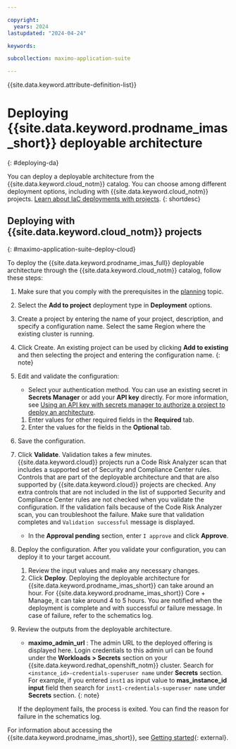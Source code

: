 ```yaml
---

copyright:
  years: 2024
lastupdated: "2024-04-24"

keywords:

subcollection: maximo-application-suite

---
```



{{site.data.keyword.attribute-definition-list}}

# Deploying {{site.data.keyword.prodname_imas_short}} deployable architecture
{: #deploying-da}

You can deploy a deployable architecture from the {{site.data.keyword.cloud_notm}} catalog. You can choose among different deployment options, including with {{site.data.keyword.cloud_notm}} projects. [Learn about IaC deployments with projects](/docs/secure-enterprise?topic=secure-enterprise-understanding-projects).
{: shortdesc}

## Deploying with {{site.data.keyword.cloud_notm}} projects
{: #maximo-application-suite-deploy-cloud}

To deploy the {{site.data.keyword.prodname_imas_full}} deployable architecture through the {{site.data.keyword.cloud_notm}} catalog, follow these steps:

1. Make sure that you comply with the prerequisites in the [planning](/docs/maximo-application-suite?topic=maximo-application-suite-planning) topic.
1. Select the **Add to project** deployment type in **Deployment** options.
1. Create a project by entering the name of your project, description, and specify a configuration name. Select the same Region where the existing cluster is running.
1. Click Create.
   An existing project can be used by clicking **Add to existing** and then selecting the project and entering the configuration name.
   {: note}

1. Edit and validate the configuration:
   - Select your authentication method. You can use an existing secret in **Secrets Manager** or add your **API key** directly.
    For more information, see [Using an API key with secrets manager to authorize a project to deploy an architecture](/docs/secure-enterprise?topic=secure-enterprise-authorize-project).
   1. Enter values for other required fields in the **Required** tab.
   1. Enter the values for the fields in the **Optional** tab.
1. Save the configuration.
1. Click **Validate**. Validation takes a few minutes.
     {{site.data.keyword.cloud}} projects run a Code Risk Analyzer scan that includes a supported set of Security and Compliance Center rules. Controls that are part of the deployable architecture and that are also supported by {{site.data.keyword.cloud}} projects are checked. Any extra controls that are not included in the list of supported Security and Compliance Center rules are not checked when you validate the configuration.
         If the validation fails because of the Code Risk Analyzer scan, you can troubleshoot the failure. Make sure that validation completes and `Validation successful` message is displayed.
   - In the **Approval pending** section, enter `I approve` and click **Approve**.
1. Deploy the configuration. After you validate your configuration, you can deploy it to your target account.
   1. Review the input values and make any necessary changes.
   1. Click **Deploy**.
       Deploying the deployable architecture for {{site.data.keyword.prodname_imas_short}} can take around an hour. For {{site.data.keyword.prodname_imas_short}} Core + Manage, it can take around 4 to 5 hours.
       You are notified when the deployment is complete and with successful or failure message. In case of failure, refer to the schematics log.
1. Review the outputs from the deployable architecture.
   - **maximo_admin_url** : The admin URL to the deployed offering is displayed here.
     Login credentials to this admin url can be found under the **Workloads > Secrets** section on your {{site.data.keyword.redhat_openshift_notm}} cluster. Search for `<instance_id>-credentials-superuser name` under **Secrets** section. For example, if you entered `inst1` as input value to **mas_instance_id input** field then search for `inst1-credentials-superuser name` under **Secrets** section.
     {: note}

    If the deployment fails, the process is exited. You can find the reason for failure in the schematics log.

For information about accessing the {{site.data.keyword.prodname_imas_short}}, see [Getting started](https://www.ibm.com/docs/en/mas-cd/continuous-delivery?topic=getting-started){: external}.
